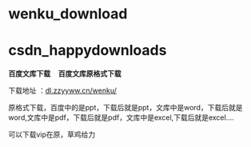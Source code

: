 # wenku_download
# csdn_happydownloads
<b>百度文库下载</b>&nbsp;&nbsp;&nbsp;&nbsp;<b>百度文库原格式下载</b>&nbsp;&nbsp;&nbsp;&nbsp;

下载地址 ：[dl.zzyyww.cn/wenku/](http://dl.zzyyww.cn/wenku/)  

原格式下载，百度中的是ppt，下载后就是ppt，文库中是word，下载后就是word,文库中是pdf，下载后就是pdf，文库中是excel,下载后就是excel....

可以下载vip在原，草鸡给力
